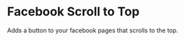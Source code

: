 Facebook Scroll to Top
======================

Adds a button to your facebook pages that scrolls to the top.
